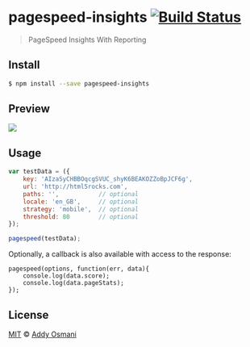 # pagespeed-insights [![Build Status](https://travis-ci.org/addyosmani/pagespeed-insights.svg?branch=master)](https://travis-ci.org/addyosmani/pagespeed-insights)

> PageSpeed Insights With Reporting

## Install

```bash
$ npm install --save pagespeed-insights
```

## Preview

<img src="https://camo.githubusercontent.com/b0942adcf4ce21dec89512c6651c0e5ce313eb2b/687474703a2f2f692e696d6775722e636f6d2f676d4944306b7a2e706e67"/>

## Usage

```js
var testData = ({
	key: 'AIzaSyCHBBOqcgSVUC_shyK6BEAKOZZoBpJCF6g',
	url: 'http://html5rocks.com',
	paths: '',           // optional
	locale: 'en_GB',     // optional
	strategy: 'mobile',  // optional
	threshold: 80        // optional
});	

pagespeed(testData);
```

Optionally, a callback is also available with access to the response:

```
pagespeed(options, function(err, data){
	console.log(data.score);
	console.log(data.pageStats);
});
```

## License

[MIT](http://opensource.org/licenses/MIT) © [Addy Osmani](http://addyosmani.com)

